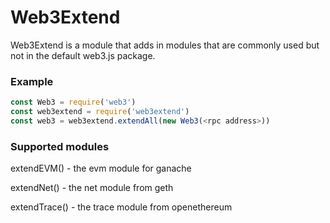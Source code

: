 # Web3Extend
Web3Extend is a module that adds in modules that are commonly used but not in the default web3.js package.

### Example
```js
const Web3 = require('web3')
const web3extend = require('web3extend')
const web3 = web3extend.extendAll(new Web3(<rpc address>))
```

### Supported modules
extendEVM() - the evm module for ganache

extendNet() - the net module from geth

extendTrace() - the trace module from openethereum

